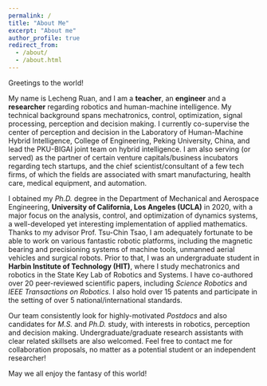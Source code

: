 ```yaml
---
permalink: /
title: "About Me"
excerpt: "About me"
author_profile: true
redirect_from: 
  - /about/
  - /about.html
---
```


Greetings to the world! 

My name is Lecheng Ruan, and I am a **teacher**, an **engineer** and a **researcher** regarding robotics and human-machine intelligence. My technical background spans mechatronics, control, optimization, signal processing, perception and decision making. I currently co-supervise the center of perception and decision in the Laboratory of Human-Machine Hybrid Intelligence, College of Engineering, Peking University, China, and lead the PKU-BIGAI joint team on hybrid intelligence. I am also serving (or served) as the partner of certain venture capitals/business incubators regarding tech startups, and the chief scientist/consultant of a few tech firms, of which the fields are associated with smart manufacturing, health care, medical equipment, and automation.

I obtained my *Ph.D.* degree in the Department of Mechanical and Aerospace Engineering, **University of California, Los Angeles (UCLA)** in 2020, with a major focus on the analysis, control, and optimization of dynamics systems, a well-developed yet interesting implementation of applied mathematics. Thanks to my advisor Prof. Tsu-Chin Tsao, I am adequately fortunate to be able to work on various fantastic robotic platforms, including the magnetic bearing and precisioning systems of machine tools, unmanned aerial vehicles and surgical robots. Prior to that, I was an undergraduate student in **Harbin Institute of Technology (HIT)**, where I study mechatronics and robotics in the State Key Lab of Robotics and Systems. I have co-authored over 20 peer-reviewed scientific papers, including *Science Robotics* and *IEEE Transactions on Robotics*. I also hold over 15 patents and participate in the setting of over 5 national/international standards.

Our team consistently look for highly-motivated *Postdocs* and also candidates for *M.S.* and *Ph.D.* study, with interests in robotics, perception and decision making. Undergraduate/graduate research assistants with clear related skillsets are also welcomed. Feel free to contact me for collaboration proposals, no matter as a potential student or an independent researcher!

May we all enjoy the fantasy of this world!


